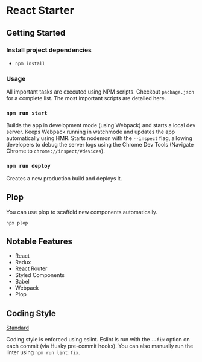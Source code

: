 # React Starter

## Getting Started

### Install project dependencies
- `npm install`

### Usage

All important tasks are executed using NPM scripts. Checkout `package.json` for a complete list. The most important scripts are detailed here.

### `npm run start`

Builds the app in development mode (using Webpack) and starts a local dev server. Keeps Webpack running in watchmode and updates the app automatically using HMR. Starts nodemon with the `--inspect` flag, allowing developers to debug the server logs using the Chrome Dev Tools (Navigate Chrome to `chrome://inspect/#devices`).

### `npm run deploy`

Creates a new production build and deploys it.

## Plop

You can use plop to scaffold new components automatically.

`npx plop`

## Notable Features
- React
- Redux
- React Router
- Styled Components
- Babel
- Webpack
- Plop

## Coding Style

[Standard](https://standardjs.com/)

Coding style is enforced using eslint. Eslint is run with the `--fix` option on each commit (via Husky pre-commit hooks). You can also manually run the linter using `npm run lint:fix`.
